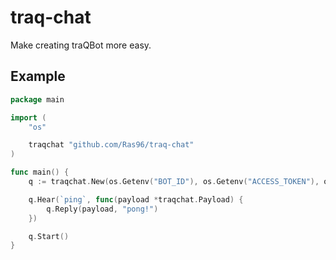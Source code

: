 # traq-chat

Make creating traQBot more easy.

## Example

```go
package main

import (
	"os"

	traqchat "github.com/Ras96/traq-chat"
)

func main() {
	q := traqchat.New(os.Getenv("BOT_ID"), os.Getenv("ACCESS_TOKEN"), os.Getenv("VERIFICATION_TOKEN"), true)

	q.Hear(`ping`, func(payload *traqchat.Payload) {
		q.Reply(payload, "pong!")
	})

	q.Start()
}

```
